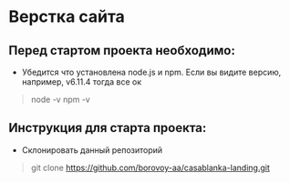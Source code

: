 # Верстка сайта

## Перед стартом проекта необходимо:

* Убедится что установлена node.js и npm. Если вы видите версию, например, v6.11.4 тогда все ок

> node -v
> npm -v

## Инструкция для старта проекта:

* Склонировать данный репозиторий

> git clone https://github.com/borovoy-aa/casablanka-landing.git
